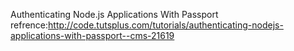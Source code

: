 Authenticating Node.js Applications With Passport
refrence:http://code.tutsplus.com/tutorials/authenticating-nodejs-applications-with-passport--cms-21619
